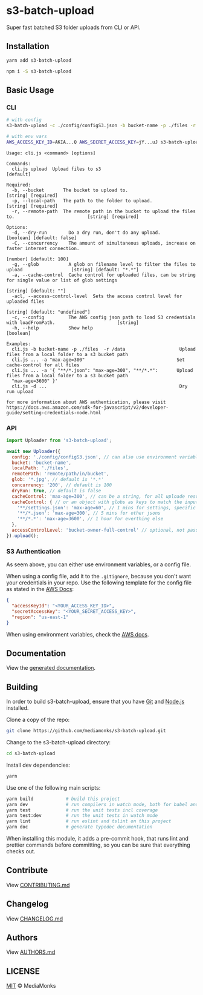 # s3-batch-upload

Super fast batched S3 folder uploads from CLI or API.

## Installation

```sh
yarn add s3-batch-upload
```

```sh
npm i -S s3-batch-upload
```


## Basic Usage

### CLI

```sh
# with config
s3-batch-upload -c ./config/configS3.json -b bucket-name -p ./files -r remote/path/in/bucket

# with env vars
AWS_ACCESS_KEY_ID=AKIA...Q AWS_SECRET_ACCESS_KEY=jY...uJ s3-batch-upload -b bucket-name -p ./files -r remote/path/in/bucket -g "*.jpg -C 200 -d"
```

```
Usage: cli.js <command> [options]

Commands:
  cli.js upload  Upload files to s3                                                                            [default]

Required:
  -b, --bucket       The bucket to upload to.                                                        [string] [required]
  -p, --local-path   The path to the folder to upload.                                               [string] [required]
  -r, --remote-path  The remote path in the bucket to upload the files to.                           [string] [required]

Options:
  -d, --dry-run        Do a dry run, don't do any upload.                                     [boolean] [default: false]
  -C, --concurrency    The amount of simultaneous uploads, increase on faster internet connection.
                                                                                                 [number] [default: 100]
  -g, --glob           A glob on filename level to filter the files to upload                  [string] [default: "*.*"]
  -a, --cache-control  Cache control for uploaded files, can be string for single value or list of glob settings
                                                                                                  [string] [default: ""]
  -acl, --access-control-level  Sets the access control level for uploaded files
                                                                                                  [string] [default: "undefined"]
  -c, --config         The AWS config json path to load S3 credentials with loadFromPath.                       [string]
  -h, --help           Show help                                                                               [boolean]

Examples:
  cli.js -b bucket-name -p ./files  -r /data                    Upload files from a local folder to a s3 bucket path
  cli.js ... -a "max-age=300"                                  Set cache-control for all files
  cli.js ... -a '{ "**/*.json": "max-age=300", "**/*.*":       Upload files from a local folder to a s3 bucket path
  "max-age=3600" }'
  cli.js -d ...                                                 Dry run upload

for more information about AWS authentication, please visit
https://docs.aws.amazon.com/sdk-for-javascript/v2/developer-guide/setting-credentials-node.html

```

### API
```js
import Uploader from 's3-batch-upload';

await new Uploader({
  config: './config/configS3.json', // can also use environment variables
  bucket: 'bucket-name',
  localPath: './files',
  remotePath: 'remote/path/in/bucket',
  glob: '*.jpg', // default is '*.*'
  concurrency: '200', // default is 100
  dryRun: true, // default is false
  cacheControl: 'max-age=300', // can be a string, for all uploade resources
  cacheControl: { // or an object with globs as keys to match the input path
    '**/settings.json': 'max-age=60', // 1 mins for settings, specific matches should go first
    '**/*.json': 'max-age=300', // 5 mins for other jsons
    '**/*.*': 'max-age=3600', // 1 hour for everthing else
  },
  accessControlLevel: 'bucket-owner-full-control' // optional, not passed if undefined. - available options - "private"|"public-read"|"public-read-write"|"authenticated-read"|"aws-exec-read"|"bucket-owner-read"|"bucket-owner-full-control"
}).upload();
```

### S3 Authentication

As seem above, you can either use environment variables, or a config file.

When using a config file, add it to the `.gitignore`, because you don't want your credentials
in your repo. Use the following template for the config file as stated in the [AWS Docs](https://docs.aws.amazon.com/sdk-for-javascript/v2/developer-guide/loading-node-credentials-json-file.html):

```json
{
  "accessKeyId": "<YOUR_ACCESS_KEY_ID>",
  "secretAccessKey": "<YOUR_SECRET_ACCESS_KEY>",
  "region": "us-east-1"
}
```

When using environment variables, check the [AWS docs](https://docs.aws.amazon.com/sdk-for-javascript/v2/developer-guide/loading-node-credentials-environment.html).

## Documentation

View the [generated documentation](http://mediamonks.github.io/s3-batch-upload/).


## Building

In order to build s3-batch-upload, ensure that you have [Git](http://git-scm.com/downloads)
and [Node.js](http://nodejs.org/) installed.

Clone a copy of the repo:
```sh
git clone https://github.com/mediamonks/s3-batch-upload.git
```

Change to the s3-batch-upload directory:
```sh
cd s3-batch-upload
```

Install dev dependencies:
```sh
yarn
```

Use one of the following main scripts:
```sh
yarn build            # build this project
yarn dev              # run compilers in watch mode, both for babel and typescript
yarn test             # run the unit tests incl coverage
yarn test:dev         # run the unit tests in watch mode
yarn lint             # run eslint and tslint on this project
yarn doc              # generate typedoc documentation
```

When installing this module, it adds a pre-commit hook, that runs lint and prettier commands
before committing, so you can be sure that everything checks out.


## Contribute

View [CONTRIBUTING.md](./CONTRIBUTING.md)


## Changelog

View [CHANGELOG.md](./CHANGELOG.md)


## Authors

View [AUTHORS.md](./AUTHORS.md)


## LICENSE

[MIT](./LICENSE) © MediaMonks


